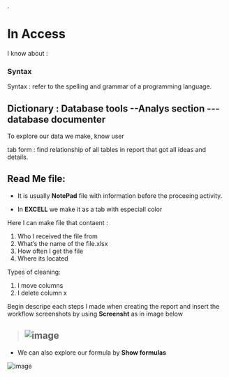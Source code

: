 
.

# In Access 


I know about :


###  Syntax 

Syntax : refer to the spelling and grammar of a programming language.




## Dictionary :  Database tools --Analys section --- database documenter 


To explore our data we make, know user  

tab form : find relationship of all tables in report that got all ideas and details.




## Read Me file: 


- It is usually **NotePad** file with information before the proceeing activity.


- In **EXCELL** we make it as a tab with especiall color 


Here I can make file that contaent :


1.	Who I received the file from
2.	What’s the name of the file.xlsx
3.	How often I get the file
4.	Where its located


Types of cleaning:


1.	I move columns
2.	I delete column x


Begin descripe each steps I made when creating the report and insert the workflow screenshots by using **Screensht** as in image below


> ## ![image](https://user-images.githubusercontent.com/36210723/105223697-ca128280-5b64-11eb-81a8-3bd64eaf5d4a.png)



- We can also explore our formula by **Show formulas**


![image](https://user-images.githubusercontent.com/36210723/105224020-4ad17e80-5b65-11eb-98c6-c185d8caf556.png)



